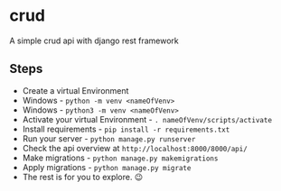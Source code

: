# crud

A simple crud api with django rest framework

## Steps

* Create a virtual Environment
* Windows - `python -m venv <nameOfVenv>`
* Windows - `python3 -m venv <nameOfVenv>`
* Activate your virtual Environment - `. nameOfVenv/scripts/activate`
* Install requirements - `pip install -r requirements.txt`
* Run your server - `python manage.py runserver`
* Check the api overview at `http://localhost:8000/8000/api/`
* Make migrations - `python manage.py makemigrations`
* Apply migrations - `python manage.py migrate`
* The rest is for you to explore. :wink:
